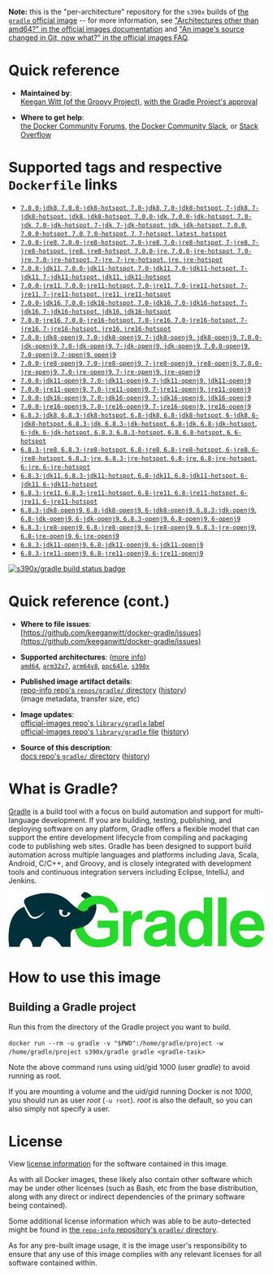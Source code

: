 <!--

********************************************************************************

WARNING:

    DO NOT EDIT "gradle/README.md"

    IT IS AUTO-GENERATED

    (from the other files in "gradle/" combined with a set of templates)

********************************************************************************

-->

**Note:** this is the "per-architecture" repository for the `s390x` builds of [the `gradle` official image](https://hub.docker.com/_/gradle) -- for more information, see ["Architectures other than amd64?" in the official images documentation](https://github.com/docker-library/official-images#architectures-other-than-amd64) and ["An image's source changed in Git, now what?" in the official images FAQ](https://github.com/docker-library/faq#an-images-source-changed-in-git-now-what).

# Quick reference

-	**Maintained by**:  
	[Keegan Witt (of the Groovy Project)](https://github.com/keeganwitt/docker-gradle), [with the Gradle Project's approval](https://discuss.gradle.org/t/official-docker-images/21159/8)

-	**Where to get help**:  
	[the Docker Community Forums](https://forums.docker.com/), [the Docker Community Slack](https://dockr.ly/slack), or [Stack Overflow](https://stackoverflow.com/search?tab=newest&q=docker)

# Supported tags and respective `Dockerfile` links

-	[`7.0.0-jdk8`, `7.0.0-jdk8-hotspot`, `7.0-jdk8`, `7.0-jdk8-hotspot`, `7-jdk8`, `7-jdk8-hotspot`, `jdk8`, `jdk8-hotspot`, `7.0.0-jdk`, `7.0.0-jdk-hotspot`, `7.0-jdk`, `7.0-jdk-hotspot`, `7-jdk`, `7-jdk-hotspot`, `jdk`, `jdk-hotspot`, `7.0.0`, `7.0.0-hotspot`, `7.0`, `7.0-hotspot`, `7`, `7-hotspot`, `latest`, `hotspot`](https://github.com/keeganwitt/docker-gradle/blob/605a08fb025ad34e8e9d5d2391427886e64fc9f7/hotspot/jdk8/Dockerfile)
-	[`7.0.0-jre8`, `7.0.0-jre8-hotspot`, `7.0-jre8`, `7.0-jre8-hotspot`, `7-jre8`, `7-jre8-hotspot`, `jre8`, `jre8-hotspot`, `7.0.0-jre`, `7.0.0-jre-hotspot`, `7.0-jre`, `7.0-jre-hotspot`, `7-jre`, `7-jre-hotspot`, `jre`, `jre-hotspot`](https://github.com/keeganwitt/docker-gradle/blob/605a08fb025ad34e8e9d5d2391427886e64fc9f7/hotspot/jre8/Dockerfile)
-	[`7.0.0-jdk11`, `7.0.0-jdk11-hotspot`, `7.0-jdk11`, `7.0-jdk11-hotspot`, `7-jdk11`, `7-jdk11-hotspot`, `jdk11`, `jdk11-hotspot`](https://github.com/keeganwitt/docker-gradle/blob/605a08fb025ad34e8e9d5d2391427886e64fc9f7/hotspot/jdk11/Dockerfile)
-	[`7.0.0-jre11`, `7.0.0-jre11-hotspot`, `7.0-jre11`, `7.0-jre11-hotspot`, `7-jre11`, `7-jre11-hotspot`, `jre11`, `jre11-hotspot`](https://github.com/keeganwitt/docker-gradle/blob/605a08fb025ad34e8e9d5d2391427886e64fc9f7/hotspot/jre11/Dockerfile)
-	[`7.0.0-jdk16`, `7.0.0-jdk16-hotspot`, `7.0-jdk16`, `7.0-jdk16-hotspot`, `7-jdk16`, `7-jdk16-hotspot`, `jdk16`, `jdk16-hotspot`](https://github.com/keeganwitt/docker-gradle/blob/605a08fb025ad34e8e9d5d2391427886e64fc9f7/hotspot/jdk16/Dockerfile)
-	[`7.0.0-jre16`, `7.0.0-jre16-hotspot`, `7.0-jre16`, `7.0-jre16-hotspot`, `7-jre16`, `7-jre16-hotspot`, `jre16`, `jre16-hotspot`](https://github.com/keeganwitt/docker-gradle/blob/605a08fb025ad34e8e9d5d2391427886e64fc9f7/hotspot/jre16/Dockerfile)
-	[`7.0.0-jdk8-openj9`, `7.0-jdk8-openj9`, `7-jdk8-openj9`, `jdk8-openj9`, `7.0.0-jdk-openj9`, `7.0-jdk-openj9`, `7-jdk-openj9`, `jdk-openj9`, `7.0.0-openj9`, `7.0-openj9`, `7-openj9`, `openj9`](https://github.com/keeganwitt/docker-gradle/blob/605a08fb025ad34e8e9d5d2391427886e64fc9f7/openj9/jdk8/Dockerfile)
-	[`7.0.0-jre8-openj9`, `7.0-jre8-openj9`, `7-jre8-openj9`, `jre8-openj9`, `7.0.0-jre-openj9`, `7.0-jre-openj9`, `7-jre-openj9`, `jre-openj9`](https://github.com/keeganwitt/docker-gradle/blob/605a08fb025ad34e8e9d5d2391427886e64fc9f7/openj9/jre8/Dockerfile)
-	[`7.0.0-jdk11-openj9`, `7.0-jdk11-openj9`, `7-jdk11-openj9`, `jdk11-openj9`](https://github.com/keeganwitt/docker-gradle/blob/605a08fb025ad34e8e9d5d2391427886e64fc9f7/openj9/jdk11/Dockerfile)
-	[`7.0.0-jre11-openj9`, `7.0-jre11-openj9`, `7-jre11-openj9`, `jre11-openj9`](https://github.com/keeganwitt/docker-gradle/blob/605a08fb025ad34e8e9d5d2391427886e64fc9f7/openj9/jre11/Dockerfile)
-	[`7.0.0-jdk16-openj9`, `7.0-jdk16-openj9`, `7-jdk16-openj9`, `jdk16-openj9`](https://github.com/keeganwitt/docker-gradle/blob/605a08fb025ad34e8e9d5d2391427886e64fc9f7/openj9/jdk16/Dockerfile)
-	[`7.0.0-jre16-openj9`, `7.0-jre16-openj9`, `7-jre16-openj9`, `jre16-openj9`](https://github.com/keeganwitt/docker-gradle/blob/605a08fb025ad34e8e9d5d2391427886e64fc9f7/openj9/jre16/Dockerfile)
-	[`6.8.3-jdk8`, `6.8.3-jdk8-hotspot`, `6.8-jdk8`, `6.8-jdk8-hotspot`, `6-jdk8`, `6-jdk8-hotspot`, `6.8.3-jdk`, `6.8.3-jdk-hotspot`, `6.8-jdk`, `6.8-jdk-hotspot`, `6-jdk`, `6-jdk-hotspot`, `6.8.3`, `6.8.3-hotspot`, `6.8`, `6.8-hotspot`, `6`, `6-hotspot`](https://github.com/keeganwitt/docker-gradle/blob/019489a1187aac1788f5369048c34969462a0456/hotspot/jdk8/Dockerfile)
-	[`6.8.3-jre8`, `6.8.3-jre8-hotspot`, `6.8-jre8`, `6.8-jre8-hotspot`, `6-jre8`, `6-jre8-hotspot`, `6.8.3-jre`, `6.8.3-jre-hotspot`, `6.8-jre`, `6.8-jre-hotspot`, `6-jre`, `6-jre-hotspot`](https://github.com/keeganwitt/docker-gradle/blob/019489a1187aac1788f5369048c34969462a0456/hotspot/jre8/Dockerfile)
-	[`6.8.3-jdk11`, `6.8.3-jdk11-hotspot`, `6.8-jdk11`, `6.8-jdk11-hotspot`, `6-jdk11`, `6-jdk11-hotspot`](https://github.com/keeganwitt/docker-gradle/blob/019489a1187aac1788f5369048c34969462a0456/hotspot/jdk11/Dockerfile)
-	[`6.8.3-jre11`, `6.8.3-jre11-hotspot`, `6.8-jre11`, `6.8-jre11-hotspot`, `6-jre11`, `6-jre11-hotspot`](https://github.com/keeganwitt/docker-gradle/blob/019489a1187aac1788f5369048c34969462a0456/hotspot/jre11/Dockerfile)
-	[`6.8.3-jdk8-openj9`, `6.8-jdk8-openj9`, `6-jdk8-openj9`, `6.8.3-jdk-openj9`, `6.8-jdk-openj9`, `6-jdk-openj9`, `6.8.3-openj9`, `6.8-openj9`, `6-openj9`](https://github.com/keeganwitt/docker-gradle/blob/019489a1187aac1788f5369048c34969462a0456/openj9/jdk8/Dockerfile)
-	[`6.8.3-jre8-openj9`, `6.8-jre8-openj9`, `6-jre8-openj9`, `6.8.3-jre-openj9`, `6.8-jre-openj9`, `6-jre-openj9`](https://github.com/keeganwitt/docker-gradle/blob/019489a1187aac1788f5369048c34969462a0456/openj9/jre8/Dockerfile)
-	[`6.8.3-jdk11-openj9`, `6.8-jdk11-openj9`, `6-jdk11-openj9`](https://github.com/keeganwitt/docker-gradle/blob/019489a1187aac1788f5369048c34969462a0456/openj9/jdk11/Dockerfile)
-	[`6.8.3-jre11-openj9`, `6.8-jre11-openj9`, `6-jre11-openj9`](https://github.com/keeganwitt/docker-gradle/blob/019489a1187aac1788f5369048c34969462a0456/openj9/jre11/Dockerfile)

[![s390x/gradle build status badge](https://img.shields.io/jenkins/s/https/doi-janky.infosiftr.net/job/multiarch/job/s390x/job/gradle.svg?label=s390x/gradle%20%20build%20job)](https://doi-janky.infosiftr.net/job/multiarch/job/s390x/job/gradle/)

# Quick reference (cont.)

-	**Where to file issues**:  
	[https://github.com/keeganwitt/docker-gradle/issues](https://github.com/keeganwitt/docker-gradle/issues)

-	**Supported architectures**: ([more info](https://github.com/docker-library/official-images#architectures-other-than-amd64))  
	[`amd64`](https://hub.docker.com/r/amd64/gradle/), [`arm32v7`](https://hub.docker.com/r/arm32v7/gradle/), [`arm64v8`](https://hub.docker.com/r/arm64v8/gradle/), [`ppc64le`](https://hub.docker.com/r/ppc64le/gradle/), [`s390x`](https://hub.docker.com/r/s390x/gradle/)

-	**Published image artifact details**:  
	[repo-info repo's `repos/gradle/` directory](https://github.com/docker-library/repo-info/blob/master/repos/gradle) ([history](https://github.com/docker-library/repo-info/commits/master/repos/gradle))  
	(image metadata, transfer size, etc)

-	**Image updates**:  
	[official-images repo's `library/gradle` label](https://github.com/docker-library/official-images/issues?q=label%3Alibrary%2Fgradle)  
	[official-images repo's `library/gradle` file](https://github.com/docker-library/official-images/blob/master/library/gradle) ([history](https://github.com/docker-library/official-images/commits/master/library/gradle))

-	**Source of this description**:  
	[docs repo's `gradle/` directory](https://github.com/docker-library/docs/tree/master/gradle) ([history](https://github.com/docker-library/docs/commits/master/gradle))

# What is Gradle?

[Gradle](https://gradle.org/) is a build tool with a focus on build automation and support for multi-language development. If you are building, testing, publishing, and deploying software on any platform, Gradle offers a flexible model that can support the entire development lifecycle from compiling and packaging code to publishing web sites. Gradle has been designed to support build automation across multiple languages and platforms including Java, Scala, Android, C/C++, and Groovy, and is closely integrated with development tools and continuous integration servers including Eclipse, IntelliJ, and Jenkins.

![logo](https://raw.githubusercontent.com/docker-library/docs/c3d3ca6beed000f9ba6eabc98f3399158f520256/gradle/logo.png)

# How to use this image

## Building a Gradle project

Run this from the directory of the Gradle project you want to build.

`docker run --rm -u gradle -v "$PWD":/home/gradle/project -w /home/gradle/project s390x/gradle gradle <gradle-task>`

Note the above command runs using uid/gid 1000 (user *gradle*) to avoid running as root.

If you are mounting a volume and the uid/gid running Docker is not *1000*, you should run as user *root* (`-u root`). *root* is also the default, so you can also simply not specify a user.

# License

View [license information](https://gradle.org/license/) for the software contained in this image.

As with all Docker images, these likely also contain other software which may be under other licenses (such as Bash, etc from the base distribution, along with any direct or indirect dependencies of the primary software being contained).

Some additional license information which was able to be auto-detected might be found in [the `repo-info` repository's `gradle/` directory](https://github.com/docker-library/repo-info/tree/master/repos/gradle).

As for any pre-built image usage, it is the image user's responsibility to ensure that any use of this image complies with any relevant licenses for all software contained within.
